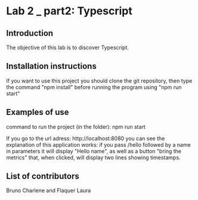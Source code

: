 # Lab 2 _ part2: Typescript

## Introduction

The objective of this lab is to discover Typescript.

## Installation instructions

If you want to use this project you should clone the git repository, then type the command "npm install" before running the program using "npm run start"

## Examples of use

command to run the project (in the folder): 
npm run start

If you go to the url adress: 
http://localhost:8080 you can see the explanation of this application works: if you pass /hello followed by a name in parameters it will display "Hello name", as well as a button "bring the metrics" that, when clicked, will display two lines showing timestamps.

## List of contributors

Bruno Charlene and Flaquer Laura